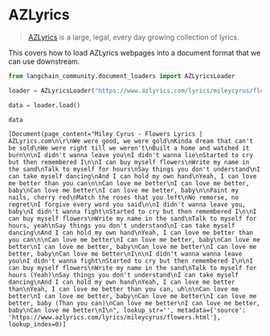 # AZLyrics

>[AZLyrics](https://www.azlyrics.com/) is a large, legal, every day growing collection of lyrics.

This covers how to load AZLyrics webpages into a document format that we can use downstream.


```python
from langchain_community.document_loaders import AZLyricsLoader
```


```python
loader = AZLyricsLoader("https://www.azlyrics.com/lyrics/mileycyrus/flowers.html")
```


```python
data = loader.load()
```


```python
data
```




    [Document(page_content="Miley Cyrus - Flowers Lyrics | AZLyrics.com\n\r\nWe were good, we were gold\nKinda dream that can't be sold\nWe were right till we weren't\nBuilt a home and watched it burn\n\nI didn't wanna leave you\nI didn't wanna lie\nStarted to cry but then remembered I\n\nI can buy myself flowers\nWrite my name in the sand\nTalk to myself for hours\nSay things you don't understand\nI can take myself dancing\nAnd I can hold my own hand\nYeah, I can love me better than you can\n\nCan love me better\nI can love me better, baby\nCan love me better\nI can love me better, baby\n\nPaint my nails, cherry red\nMatch the roses that you left\nNo remorse, no regret\nI forgive every word you said\n\nI didn't wanna leave you, baby\nI didn't wanna fight\nStarted to cry but then remembered I\n\nI can buy myself flowers\nWrite my name in the sand\nTalk to myself for hours, yeah\nSay things you don't understand\nI can take myself dancing\nAnd I can hold my own hand\nYeah, I can love me better than you can\n\nCan love me better\nI can love me better, baby\nCan love me better\nI can love me better, baby\nCan love me better\nI can love me better, baby\nCan love me better\nI\n\nI didn't wanna wanna leave you\nI didn't wanna fight\nStarted to cry but then remembered I\n\nI can buy myself flowers\nWrite my name in the sand\nTalk to myself for hours (Yeah)\nSay things you don't understand\nI can take myself dancing\nAnd I can hold my own hand\nYeah, I can love me better than\nYeah, I can love me better than you can, uh\n\nCan love me better\nI can love me better, baby\nCan love me better\nI can love me better, baby (Than you can)\nCan love me better\nI can love me better, baby\nCan love me better\nI\n", lookup_str='', metadata={'source': 'https://www.azlyrics.com/lyrics/mileycyrus/flowers.html'}, lookup_index=0)]




```python

```
